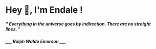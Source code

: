 <h1 title="head"> Hey 👋, I'm Endale !</h1>

**<h5><i>" Everything in the universe goes by indirection. There are no straight lines. "</i></h5>**

*<b>___ Ralph Waldo Emerson ___</b>*
